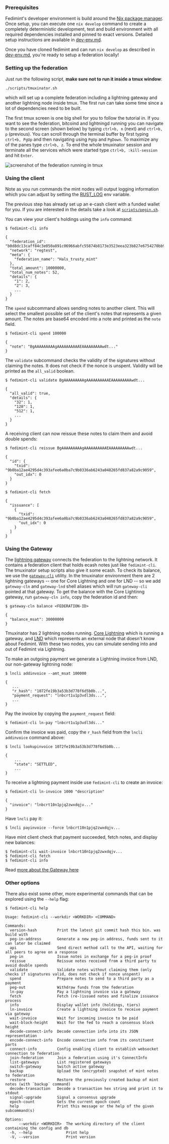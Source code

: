 ### Prerequisites

Fedimint's developer environment is build around the [Nix package manager](https://nixos.org). Once setup, you can execute one `nix develop` command to create a completely deterministic development, test and build environment with all required dependencies installed and pinned to exact versions. Detailed setup instructions are available in [dev-env.md](./dev-env.md).

Once you have cloned fedimint and can run `nix develop` as described in [dev-env.md](./dev-env.md), you're ready to setup a federation locally!

### Setting up the federation

Just run the following script, **make sure not to run it inside a tmux window**:

```shell
./scripts/tmuxinator.sh
```
which will set up a complete federation including a lightning gateway and another lightning node inside tmux. The first run can take some time since a lot of dependencies need to be built.

The first tmux screen is one big shell for you to follow the tutorial in. If you want to see the federation, bitcoind and lightningd running you can navigate to the second screen (shown below) by typing `ctrl+b, n` (next) and `ctrl+b, p` (previous). You can scroll through the terminal buffer by first typing `ctrl+b, PgUp` and then navigating using `PgUp` and `PgDown`. To maximize any of the panes type `ctrl+b, z`. 
To end the whole tmuxinator session and terminate all the services which were started type `ctrl+b, :kill-session` and hit `Enter`.

![screenshot of the federation running in tmux](tmuxinator.png)

### Using the client

Note as you run commands the mint nodes will output logging information which you can adjust by setting the [RUST_LOG](https://docs.rs/env_logger/latest/env_logger/) env variable.

The previous step has already set up an e-cash client with a funded wallet for you. If you are interested in the details take a look at [`scripts/pegin.sh`](../scripts/pegin.sh).

You can view your client's holdings using the `info` command:

```shell
$ fedimint-cli info

{
  "federation_id": "b0d8dc13caff84c3e050a891c06966abfc55874b8173e3523eea323b827e6754270bb975b8693081b903a319c2d33591",
  "network": "regtest",
  "meta": {
    "federation_name": "Hals_trusty_mint"
  },
  "total_amount": 10000000,
  "total_num_notes": 52,
  "details": {
    "1": 2,
    "2": 3,
    ...
  }
}
```

The `spend` subcommand allows sending notes to another client. This will select the smallest possible set of the client's notes that represents a given amount.
The notes are base64 encoded into a note and printed as the `note` field.

```shell
$ fedimint-cli spend 100000

{
  "note": "BgAAAAAAAAAgAAAAAAAAAAEAAAAAAAAAwdt..."
}
```

The `validate` subcommand checks the validity of the signatures without claiming the notes. It does not check if the nonce is unspent. Validity will be printed as the `all_valid` boolean.

```shell
$ fedimint-cli validate BgAAAAAAAAAgAAAAAAAAAAEAAAAAAAAAwdt...

{
  "all_valid": true,
  "details": {
    "32": 1,
    "128": 1,
    "512": 1,
    ...
  }
}
```

A receiving client can now reissue these notes to claim them and avoid double spends:

```shell
$ fedimint-cli reissue BgAAAAAAAAAgAAAAAAAAAAEAAAAAAAAAwdt...

{
  "id": {
    "txid": "9b0ba12ae4295d4c393afee6a0ba7c9b0336ab6243a048265fd837a82a9c9059",
    "out_idx": 0
  }
}

$ fedimint-cli fetch

{
  "issuance": [
    {
      "txid": "9b0ba12ae4295d4c393afee6a0ba7c9b0336ab6243a048265fd837a82a9c9059",
      "out_idx": 0
    }
  ]
}
```

### Using the Gateway

The [lightning gateway](../gateway/ln-gateway) connects the federation to the lightning network. It contains a federation client that holds ecash notes just like `fedimint-cli`. The tmuxinator setup scripts also give it some ecash. To check its balance, we use the [`gateway-cli`](../gateway/cli) utility. In the tmuxinator environment there are 2 lightning gateways -- one for Core Lightning and one for LND -- so we add `gateway-cln` and `gateway-lnd` shell aliases which will run `gateway-cli` pointed at that gateway. To get the balance with the Core Lightinng gateway, run `gateway-cln info`, copy the federation id and then:

```shell
$ gateway-cln balance <FEDERATION-ID>

{
  "balance_msat": 30000000
}
```

Tmuxinator has 2 lightning nodes running. [Core Lightning](https://github.com/ElementsProject/lightning) which is running a gateway, and [LND](https://github.com/lightningnetwork/lnd) which represents an external node that doesn't know about Fedimint. With these two nodes, you can simulate sending into and out of Fedimint via Lightning.

To make an outgoing payment we generate a Lightning invoice from LND, our non-gateway lightning node:

```shell
$ lncli addinvoice --amt_msat 100000

{
   ...
   "r_hash": "1072fe19b3a53b3d778f6d5b0b...",
   "payment_request": "lnbcrt1u1p3vdl3ds...",
   ...
}
```

Pay the invoice by copying the `payment_request` field:

```shell
$ fedimint-cli ln-pay "lnbcrt1u1p3vdl3ds..."
```

Confirm the invoice was paid, copy the `r_hash` field from the `lncli addinvoice` command above:

```shell
$ lncli lookupinvoice 1072fe19b3a53b3d778f6d5b0b...

{
    ...
    "state": "SETTLED",
    ...
}
```

To receive a lightning payment inside use `fedimint-cli` to create an invoice:
```shell
$ fedimint-cli ln-invoice 1000 "description"

{
  "invoice": "lnbcrt10n1pjq2zwxdqjv..."
}
```

Have `lncli` pay it:

```shell
$ lncli payinvoice --force lnbcrt10n1pjq2zwxdqjv...
```

Have mint client check that payment succeeded, fetch notes, and display new balances:

```shell
$ fedimint-cli wait-invoice lnbcrt10n1pjq2zwxdqjv...
$ fedimint-cli fetch
$ fedimint-cli info
```

Read [more about the Gateway here](./gateway.md)

### Other options

There also exist some other, more experimental commands that can be explored using the `--help` flag:

```shell
$ fedimint-cli help

Usage: fedimint-cli --workdir <WORKDIR> <COMMAND>

Commands:
  version-hash         Print the latest git commit hash this bin. was build with
  peg-in-address       Generate a new peg-in address, funds sent to it can later be claimed
  api                  Send direct method call to the API, waiting for all peers to agree on a response
  peg-in               Issue notes in exchange for a peg-in proof
  reissue              Reissue notes received from a third party to avoid double spends
  validate             Validate notes without claiming them (only checks if signatures valid, does not check if nonce unspent)
  spend                Prepare notes to send to a third party as a payment
  peg-out              Withdraw funds from the federation
  ln-pay               Pay a lightning invoice via a gateway
  fetch                Fetch (re-)issued notes and finalize issuance process
  info                 Display wallet info (holdings, tiers)
  ln-invoice           Create a lightning invoice to receive payment via gateway
  wait-invoice         Wait for incoming invoice to be paid
  wait-block-height    Wait for the fed to reach a consensus block height
  decode-connect-info  Decode connection info into its JSON representation
  encode-connect-info  Encode connection info from its constituent parts
  connect-info         Config enabling client to establish websocket connection to federation
  join-federation      Join a federation using it's ConnectInfo
  list-gateways        List registered gateways
  switch-gateway       Switch active gateway
  backup               Upload the (encrypted) snapshot of mint notes to federation
  restore              Restore the previously created backup of mint notes (with `backup` command)
  decode-transaction   Decode a transaction hex string and print it to stdout
  signal-upgrade       Signal a consensus upgrade
  epoch-count          Gets the current epoch count
  help                 Print this message or the help of the given subcommand(s)

Options:
      --workdir <WORKDIR>  The working directory of the client containing the config and db
  -h, --help               Print help
  -V, --version            Print version
```
